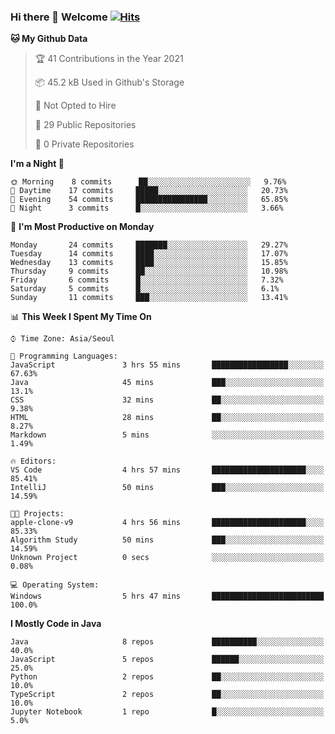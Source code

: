 ### Hi there 👋 Welcome [![Hits](https://hits.seeyoufarm.com/api/count/incr/badge.svg?url=https%3A%2F%2Fgithub.com%2Fharry4455&count_bg=%2379C83D&title_bg=%23555555&icon=&icon_color=%23E7E7E7&title=hits&edge_flat=false)](https://hits.seeyoufarm.com)


<!--
**harry4455/harry4455** is a ✨ _special_ ✨ repository because its `README.md` (this file) appears on your GitHub profile.

Here are some ideas to get you started:

- 🔭 I’m currently working on ...
- 🌱 I’m currently learning ...
- 👯 I’m looking to collaborate on ...
- 🤔 I’m looking for help with ...
- 💬 Ask me about ...
- 📫 How to reach me: ...
- 😄 Pronouns: ...
- ⚡ Fun fact: ...
-->

<!--START_SECTION:waka-->
**🐱 My Github Data** 

> 🏆 41 Contributions in the Year 2021
 > 
> 📦 45.2 kB Used in Github's Storage 
 > 
> 🚫 Not Opted to Hire
 > 
> 📜 29 Public Repositories 
 > 
> 🔑 0 Private Repositories  
 > 
**I'm a Night 🦉** 

```text
🌞 Morning    8 commits      ██░░░░░░░░░░░░░░░░░░░░░░░   9.76% 
🌆 Daytime    17 commits     █████░░░░░░░░░░░░░░░░░░░░   20.73% 
🌃 Evening    54 commits     ████████████████░░░░░░░░░   65.85% 
🌙 Night      3 commits      █░░░░░░░░░░░░░░░░░░░░░░░░   3.66%

```
📅 **I'm Most Productive on Monday** 

```text
Monday       24 commits     ███████░░░░░░░░░░░░░░░░░░   29.27% 
Tuesday      14 commits     ████░░░░░░░░░░░░░░░░░░░░░   17.07% 
Wednesday    13 commits     ████░░░░░░░░░░░░░░░░░░░░░   15.85% 
Thursday     9 commits      ██░░░░░░░░░░░░░░░░░░░░░░░   10.98% 
Friday       6 commits      █░░░░░░░░░░░░░░░░░░░░░░░░   7.32% 
Saturday     5 commits      █░░░░░░░░░░░░░░░░░░░░░░░░   6.1% 
Sunday       11 commits     ███░░░░░░░░░░░░░░░░░░░░░░   13.41%

```


📊 **This Week I Spent My Time On** 

```text
⌚︎ Time Zone: Asia/Seoul

💬 Programming Languages: 
JavaScript               3 hrs 55 mins       █████████████████░░░░░░░░   67.63% 
Java                     45 mins             ███░░░░░░░░░░░░░░░░░░░░░░   13.1% 
CSS                      32 mins             ██░░░░░░░░░░░░░░░░░░░░░░░   9.38% 
HTML                     28 mins             ██░░░░░░░░░░░░░░░░░░░░░░░   8.27% 
Markdown                 5 mins              ░░░░░░░░░░░░░░░░░░░░░░░░░   1.49%

🔥 Editors: 
VS Code                  4 hrs 57 mins       █████████████████████░░░░   85.41% 
IntelliJ                 50 mins             ███░░░░░░░░░░░░░░░░░░░░░░   14.59%

🐱‍💻 Projects: 
apple-clone-v9           4 hrs 56 mins       █████████████████████░░░░   85.33% 
Algorithm Study          50 mins             ███░░░░░░░░░░░░░░░░░░░░░░   14.59% 
Unknown Project          0 secs              ░░░░░░░░░░░░░░░░░░░░░░░░░   0.08%

💻 Operating System: 
Windows                  5 hrs 47 mins       █████████████████████████   100.0%

```

**I Mostly Code in Java** 

```text
Java                     8 repos             ██████████░░░░░░░░░░░░░░░   40.0% 
JavaScript               5 repos             ██████░░░░░░░░░░░░░░░░░░░   25.0% 
Python                   2 repos             ██░░░░░░░░░░░░░░░░░░░░░░░   10.0% 
TypeScript               2 repos             ██░░░░░░░░░░░░░░░░░░░░░░░   10.0% 
Jupyter Notebook         1 repo              █░░░░░░░░░░░░░░░░░░░░░░░░   5.0%

```



<!--END_SECTION:waka-->
